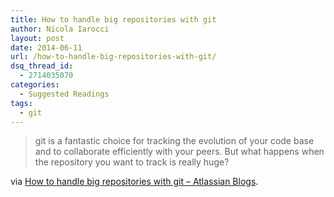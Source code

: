 ```yaml
---
title: How to handle big repositories with git
author: Nicola Iarocci
layout: post
date: 2014-06-11
url: /how-to-handle-big-repositories-with-git/
dsq_thread_id:
  - 2714035070
categories:
  - Suggested Readings
tags:
  - git
---
```

> git is a fantastic choice for tracking the evolution of your code base and to collaborate efficiently with your peers. But what happens when the repository you want to track is really huge?

via [How to handle big repositories with git &#8211; Atlassian Blogs][1].

 [1]: https://blogs.atlassian.com/2014/05/handle-big-repositories-git/
